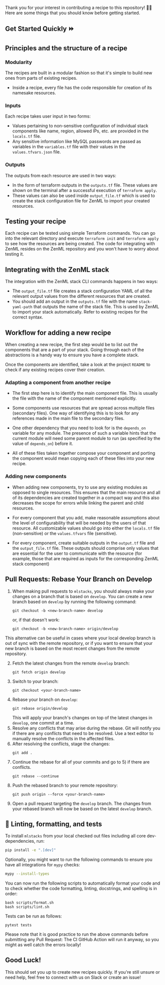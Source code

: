 Thank you for your interest in contributing a recipe to this repository! 🥳🙏
Here are some things that you should know before getting started.

## Get Started Quickly ⏩

## Principles and the structure of a recipe

### Modularity

The recipes are built in a modular fashion so that it's simple to build new ones
from parts of existing recipes.

- Inside a recipe, every file has the code responsible for creation of its
  namesake resources.

### Inputs

Each recipe takes user input in two forms:

- Values pertaining to non-sensitive configuration of individual stack
  components like name, region, allowed IPs, etc. are provided in the
  `locals.tf` file.
- Any sensitive information like MySQL passwords are passed as variables in the
  `variables.tf` file with their values in the `values.tfvars.json` file.

### Outputs

The outputs from each resource are used in two ways:

- In the form of terraform outputs in the `outputs.tf` file. These values are
  shown on the terminal after a successful execution of `terraform apply`.
- These values can also be used inside `output_file.tf` which is used to create
  the stack configuration file for ZenML to import your created resources.

## Testing your recipe

Each recipe can be tested using simple Terraform commands. You can go into the
relevant directory and execute `terraform init` and `terraform apply` to see how
the resources are being created. The code for integrating with ZenML resides on
the ZenML repository and you won't have to worry about testing it.

## Integrating with the ZenML stack

The integration with the ZenML stack CLI commands happens in two ways:

- The `output_file.tf` file creates a stack configuration YAML of all the
  relevant output values from the different resources that are created.
- You should add an output in the `outputs.tf` file with the name
  `stack-yaml-path` that outputs the name of the stack file. This is used by
  ZenML to import your stack automatically. Refer to existing recipes for the
  correct syntax.

## Workflow for adding a new recipe

When creating a new recipe, the first step would be to list out the components
that are a part of your stack. Going through each of the abstractions is a handy
way to ensure you have a complete stack.

Once the components are identified, take a look at the project `README` to check
if any existing recipes cover their creation.

### Adapting a component from another recipe

- The first step here is to identify the main component file. This is usually
  the file with the name of the component mentioned explicitly.

- Some components use resources that are spread across multiple files (secondary
  files). One way of identifying this is to look for any references made in the
  main file to the secondary files.

- One other dependency that you need to look for is the `depends_on` variable
  for any module. The presence of such a variable hints that the current module
  will need some parent module to run (as specified by the value of
  `depends_on`) before it.

- All of these files taken together compose your component and porting the
  component would mean copying each of these files into your new recipe.

### Adding new components

- When adding new components, try to use any existing modules as opposed to
  single resources. This ensures that the main resource and all of its
  dependencies are created together in a compact way and this also decreases the
  scope for errors while linking the parent and child resources.

- For every component that you add, make reasonable assumptions about the level
  of configurability that will be needed by the users of that resource. All
  customizable values should go into either the `locals.tf` file (non-sensitive)
  or the `values.tfvars` file (sensitive).

- For every component, create suitable outputs in the `output.tf` file and the
  `output_file.tf` file. These outputs should comprise only values that are
  essential for the user to communicate with the resource (for example, those
  that are required as inputs for the corresponding ZenML stack component)

## Pull Requests: Rebase Your Branch on Develop

1. When making pull requests to `mlstacks`, you should always make your changes
   on a branch that is based on `develop`. You can create a new branch based on
   `develop` by running the following command:
   ```
   git checkout -b <new-branch-name> develop
   ```
   or, if that doesn't work:
   ```
   git checkout -b <new-branch-name> origin/develop
   ```

This alternative can be useful in cases where your local develop branch is out of sync with the remote repository, or if you want to ensure that your new branch is based on the most recent changes from the remote repository.

2. Fetch the latest changes from the remote `develop` branch:
   ```
   git fetch origin develop
   ```
3. Switch to your branch:
   ```
   git checkout <your-branch-name>
   ```
4. Rebase your branch on `develop`:
   ```
   git rebase origin/develop
   ```
   This will apply your branch's changes on top of the latest changes in
   `develop`, one commit at a time.
5. Resolve any conflicts that may arise during the rebase. Git will notify you
   if there are any conflicts that need to be resolved. Use a text editor to
   manually resolve the conflicts in the affected files.
6. After resolving the conflicts, stage the changes:
   ```
   git add .
   ```
7. Continue the rebase for all of your commits and go to 5) if there are
   conflicts.
   ```
   git rebase --continue
   ```
8. Push the rebased branch to your remote repository:
   ```
   git push origin --force <your-branch-name>
   ```
9. Open a pull request targeting the `develop` branch. The changes from your
   rebased branch will now be based on the latest `develop` branch.

## 🧐 Linting, formatting, and tests

To install `mlstacks` from your local checked out files including all core
dev-dependencies, run:

```bash
pip install -e ".[dev]"
```

Optionally, you might want to run the following commands to ensure you have all
integrations for `mypy` checks:

```bash
mypy --install-types
```

You can now run the following scripts to automatically format your code and to
check whether the code formatting, linting, docstrings, and spelling is in
order:

```
bash scripts/format.sh
bash scripts/lint.sh
```

Tests can be run as follows:

```
pytest tests
```

Please note that it is good practice to run the above commands before submitting
any Pull Request: The CI GitHub Action will run it anyway, so you might as well
catch the errors locally!

## Good Luck!

This should set you up to create new recipes quickly. If you're still unsure or
need help, feel free to connect with us on Slack or create an issue!

